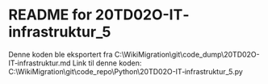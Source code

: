 # README for 20TD02O-IT‐infrastruktur_5
Denne koden ble eksportert fra C:\WikiMigration\git\code_dump\20TD02O-IT‐infrastruktur.md
Link til denne koden: C:\WikiMigration\git\code_repo\Python\20TD02O-IT‐infrastruktur_5.py
